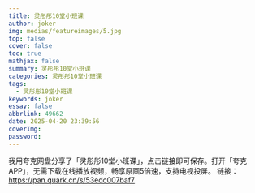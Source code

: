 ```yaml
---
title: 灵彤彤10堂小班课
author: joker
img: medias/featureimages/5.jpg
top: false
cover: false
toc: true
mathjax: false
summary: 灵彤彤10堂小班课
categories: 灵彤彤10堂小班课
tags:
  - 灵彤彤10堂小班课
keywords: joker
essay: false
abbrlink: 49662
date: 2025-04-20 23:39:56
coverImg:
password:
---
```


我用夸克网盘分享了「灵彤彤10堂小班课」，点击链接即可保存。打开「夸克APP」，无需下载在线播放视频，畅享原画5倍速，支持电视投屏。
链接：https://pan.quark.cn/s/53edc007baf7
